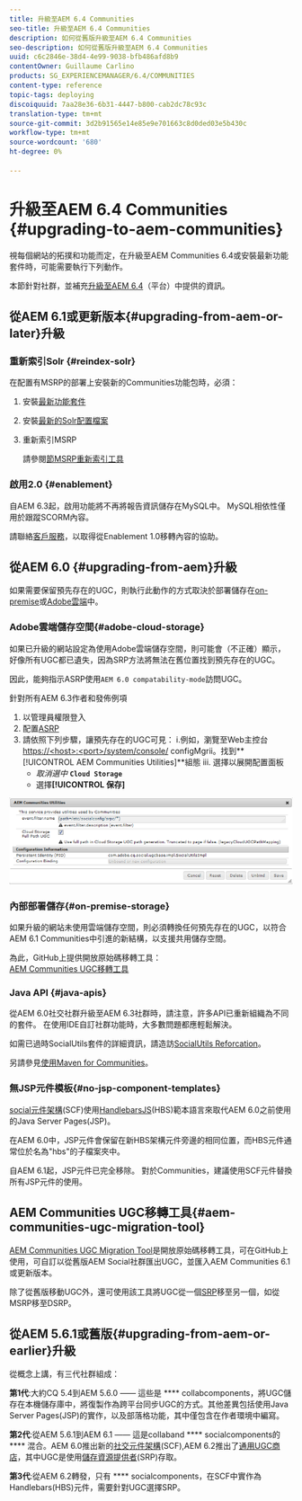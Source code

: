 ```yaml
---
title: 升級至AEM 6.4 Communities
seo-title: 升級至AEM 6.4 Communities
description: 如何從舊版升級至AEM 6.4 Communities
seo-description: 如何從舊版升級至AEM 6.4 Communities
uuid: c6c2846e-38d4-4e99-9038-bfb486afd8b9
contentOwner: Guillaume Carlino
products: SG_EXPERIENCEMANAGER/6.4/COMMUNITIES
content-type: reference
topic-tags: deploying
discoiquuid: 7aa28e36-6b31-4447-b800-cab2dc78c93c
translation-type: tm+mt
source-git-commit: 3d2b91565e14e85e9e701663c8d0ded03e5b430c
workflow-type: tm+mt
source-wordcount: '680'
ht-degree: 0%

---
```



# 升級至AEM 6.4 Communities {#upgrading-to-aem-communities}

視每個網站的拓撲和功能而定，在升級至AEM Communities 6.4或安裝最新功能套件時，可能需要執行下列動作。

本節針對社群，並補充[升級至AEM 6.4](../../help/sites-deploying/upgrade.md)（平台）中提供的資訊。

## 從AEM 6.1或更新版本{#upgrading-from-aem-or-later}升級

### 重新索引Solr {#reindex-solr}

在配置有MSRP的部署上安裝新的Communities功能包時，必須：

1. 安裝[最新功能套件](deploy-communities.md#latestfeaturepack)
2. 安裝[最新的Solr配置檔案](msrp.md#upgrading)
3. 重新索引MSRP

   請參閱[節MSRP重新索引工具](msrp.md#msrp-reindex-tool)

### 啟用2.0 {#enablement}

自AEM 6.3起，啟用功能將不再將報告資訊儲存在MySQL中。 MySQL相依性僅用於跟蹤SCORM內容。

請聯絡[客戶服務](https://helpx.adobe.com/tw/marketing-cloud/contact-support.html)，以取得從Enablement 1.0移轉內容的協助。

## 從AEM 6.0 {#upgrading-from-aem}升級

如果需要保留預先存在的UGC，則執行此動作的方式取決於部署儲存在[on-premise](#on-premise-storage)或[Adobe雲端](#adobe-cloud-storage)中。

### Adobe雲端儲存空間{#adobe-cloud-storage}

如果已升級的網站設定為使用Adobe雲端儲存空間，則可能會（不正確）顯示，好像所有UGC都已遺失，因為SRP方法將無法在舊位置找到預先存在的UGC。

因此，能夠指示ASRP使用`AEM 6.0 compatability-mode`訪問UGC。

針對所有AEM 6.3作者和發佈例項

1. 以管理員權限登入
2. 配置[ASRP](asrp.md)
3. 請依照下列步驟，讓預先存在的UGC可見：
i.例如，瀏覽至Web主控台
   [https://&lt;host>:&lt;port>/system/console/](http://localhost:4502/system/console/configMgr)
configMgrii。找到**[!UICONTROL AEM Communities Utilities]**組態
iii. 選擇以展開配置面板
   * *取消選中* **`Cloud Storage`**
   * 選擇&#x200B;**[!UICONTROL 保存]**

![chlimage_1-126](assets/chlimage_1-126.png)

### 內部部署儲存{#on-premise-storage}

如果升級的網站未使用雲端儲存空間，則必須轉換任何預先存在的UGC，以符合AEM 6.1 Communities中引進的新結構，以支援共用儲存空間。

為此，GitHub上提供開放原始碼移轉工具：\
[AEM Communities UGC移轉工具](https://github.com/Adobe-Marketing-Cloud/communities-ugc-migration)

### Java API {#java-apis}

從AEM 6.0社交社群升級至AEM 6.3社群時，請注意，許多API已重新組織為不同的套件。 在使用IDE自訂社群功能時，大多數問題都應輕鬆解決。

如需已過時SocialUtils套件的詳細資訊，請造訪[SocialUtils Reforcation](socialutils.md)。

另請參見[使用Maven for Communities](maven.md)。

### 無JSP元件模板{#no-jsp-component-templates}

[social元件架構](scf.md)(SCF)使用[HandlebarsJS](https://www.handlebarsjs.com/)(HBS)範本語言來取代AEM 6.0之前使用的Java Server Pages(JSP)。

在AEM 6.0中，JSP元件會保留在新HBS架構元件旁邊的相同位置，而HBS元件通常位於名為&quot;hbs&quot;的子檔案夾中。

自AEM 6.1起，JSP元件已完全移除。 對於Communities，建議使用SCF元件替換所有JSP元件的使用。

## AEM Communities UGC移轉工具{#aem-communities-ugc-migration-tool}

[AEM Communities UGC Migration Tool](https://github.com/Adobe-Marketing-Cloud/communities-ugc-migration)是開放原始碼移轉工具，可在GitHub上使用，可自訂以從舊版AEM Social社群匯出UGC，並匯入AEM Communities 6.1或更新版本。

除了從舊版移動UGC外，還可使用該工具將UGC從一個[SRP](working-with-srp.md)移至另一個，如從MSRP移至DSRP。

## 從AEM 5.6.1或舊版{#upgrading-from-aem-or-earlier}升級

從概念上講，有三代社群組成：

**第1代**:大約CQ 5.4到AEM 5.6.0 —— 這些是 **** collabcomponents，將UGC儲存在本機儲存庫中，將復製作為跨平台同步UGC的方式。其他差異包括使用Java Server Pages(JSP)的實作，以及部落格功能，其中僅包含在作者環境中編寫。

**第2代**:從AEM 5.6.1到AEM 6.1 —— 這是collaband  **** socialcomponents的 **** 混合。AEM 6.0推出新的[社交元件架構](scf.md)(SCF),AEM 6.2推出了[通用UGC商店](working-with-srp.md)，其中UGC是使用[儲存資源提供者](srp.md)(SRP)存取。

**第3代**:從AEM 6.2轉發，只有 **** socialcomponents，在SCF中實作為Handlebars(HBS)元件，需要針對UGC選擇SRP。
